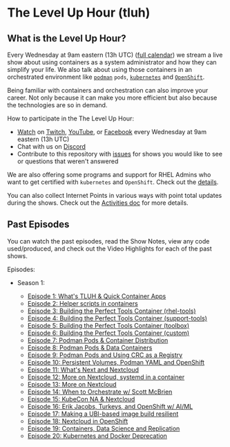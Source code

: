 # The Level Up Hour (tluh)

## What is the Level Up Hour?

Every Wednesday at 9am eastern (13h UTC) ([full calendar](https://red.ht/streamcal)) we stream a live show about using containers as a system administrator and how they can simplify your life.
We also talk about using those containers in an orchestrated environment like [`podman`](https://podman.io/) `pods`, [`kubernetes`](https://kubernetes.io/)  and [`OpenShift`](https://openshift.com).

Being familiar with containers and orchestration can also improve your career.
Not only because it can make you more efficient but also because the technologies are so in demand.

How to participate in the The Level Up Hour:

* [Watch](https://openshift.tv) on [Twitch](https://www.twitch.tv/redhatopenshift), [YouTube](https://www.youtube.com/openshift), or [Facebook](https://www.facebook.com/openshift) every Wednesday at 9am eastern (13h UTC)
* Chat with us on [Discord](https://discord.gg/5VMVGJt)
* Contribute to this repository with [issues](https://github.com/level-up-hour/episodes/issues) for shows you would like to see or questions that weren't answered

We are also offering some programs and support for RHEL Admins who want to get certified with `kubernetes` and `OpenShift`.
Check out the [details](https://red.ht/leveluphour).

You can also collect Internet Points in various ways with point total updates during the shows.
Check out the [Activities doc](activities.md) for more details.

## Past Episodes

You can watch the past episodes, read the Show Notes, view any code used/produced, and check out the Video Highlights for each of the past shows.

Episodes:

* Season 1:

  * [Episode 1: What's TLUH & Quick Container Apps](E1/README.md)
  * [Episode 2: Helper scripts in containers](E2/README.md)
  * [Episode 3: Building the Perfect Tools Container (rhel-tools)](E3/README.md)
  * [Episode 4: Building the Perfect Tools Container (support-tools)](E4/README.md)
  * [Episode 5: Building the Perfect Tools Container (toolbox)](E5/README.md)
  * [Episode 6: Building the Perfect Tools Container (custom)](E6/README.md)
  * [Episode 7: Podman Pods & Container Distribution](E7/README.md)
  * [Episode 8: Podman Pods & Data Containers](E8/README.md)
  * [Episode 9: Podman Pods and Using CRC as a Registry](E9/README.md)
  * [Episode 10: Persistent Volumes, Podman YAML and OpenShift](E10/README.md)
  * [Episode 11: What's Next and Nextcloud](E11/README.md)
  * [Episode 12: More on Nextcloud, systemd in a container](E12/README.md)
  * [Episode 13: More on Nextcloud](E13/README.md)
  * [Episode 14: When to Orchestrate w/ Scott McBrien](E14/README.md)
  * [Episode 15: KubeCon NA & Nextcloud](E15/README.md)
  * [Episode 16: Erik Jacobs, Turkeys, and OpenShift w/ AI/ML](E16/README.md)
  * [Episode 17: Making a UBI-based image build resilient](E17/README.md)
  * [Episode 18: Nextcloud in OpenShift](E18/README.md)
  * [Episode 19: Containers, Data Science and Replication](E19/README.md)
  * [Episode 20: Kubernetes and Docker Deprecation](E20/README.md)
  